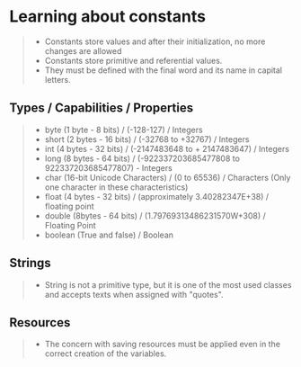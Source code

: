 # Learning about constants

> - Constants store values ​​and after their initialization, no more changes are allowed
> - Constants store primitive and referential values.
> - They must be defined with the final word and its name in capital letters.

## Types / Capabilities / Properties

> - byte (1 byte - 8 bits) / (-128-127) / Integers
> - short (2 bytes - 16 bits) / (-32768 to +32767) / Integers
> - int (4 bytes - 32 bits) / (-2147483648 to + 2147483647) / Integers
> - long (8 bytes - 64 bits) / (-922337203685477808 to 922337203685477807) - Integers
> - char (16-bit Unicode Characters) / (0 to 65536) / Characters (Only one character in these characteristics)
> - float (4 bytes - 32 bits) / (approximately 3.40282347E+38) / floating point
> - double (8bytes - 64 bits) / (1.79769313486231570W+308) / Floating Point
> - boolean (True and false) / Boolean

## Strings

> - String is not a primitive type, but it is one of the most used classes and accepts texts when assigned with "quotes".

## Resources
> - The concern with saving resources must be applied even in the correct creation of the variables.